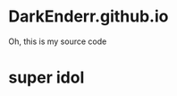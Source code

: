 # DarkEnderr.github.io

Oh, this is my source code







































































































































# super idol
